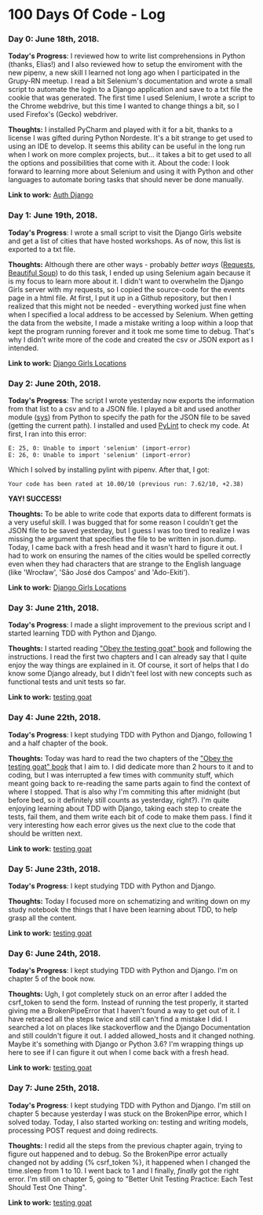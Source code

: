 # 100 Days Of Code - Log

### Day 0: June 18th, 2018.

**Today's Progress**: I reviewed how to write list comprehensions in Python (thanks, Elias!) and I also reviewed how to setup the enviroment with the new pipenv, a new skill I learned not long ago when I participated in the Grupy-RN meetup. I read a bit Selenium's documentation and wrote a small script to automate the login to a Django application and save to a txt file the cookie that was generated. The first time I used Selenium, I wrote a script to the Chrome webdrive, but this time I wanted to change things a bit, so I used Firefox's (Gecko) webdriver.

**Thoughts:** I installed PyCharm and played with it for a bit, thanks to a license I was gifted during Python Nordeste. It's a bit strange to get used to using an IDE to develop. It seems this ability can be useful in the long run when I work on more complex projects, but... it takes a bit to get used to all the options and possibilities that come with it. About the code: I look forward to learning more about Selenium and using it with Python and other languages to automate boring tasks that should never be done manually. 

**Link to work:** [Auth Django](https://github.com/rsip22/101/tree/master/100daysofcode/Python/auth_django)


### Day 1: June 19th, 2018.

**Today's Progress**: I wrote a small script to visit the Django Girls website and get a list of cities that have hosted workshops. As of now, this list is exported to a txt file. 

**Thoughts:**  Although there are other ways - probably *better ways* ([Requests](http://docs.python-requests.org/en/master/), [Beautiful Soup](https://www.crummy.com/software/BeautifulSoup/)) to do this task, I ended up using Selenium again because it is my focus to learn more about it. I didn't want to overwhelm the Django Girls server with my requests, so I copied the source-code for the events page in a html file. At first, I put it up in a Github repository, but then I realized that this might not be needed - everything worked just fine when when I specified a local address to be accessed by Selenium. When getting the data from the website, I made a mistake writing a loop within a loop that kept the program running forever and it took me some time to debug. That's why I didn't write more of the code and created the csv or JSON export as I intended. 

**Link to work:** [Django Girls Locations](https://github.com/rsip22/101/tree/master/100daysofcode/Python/djangogirls_locations)

### Day 2: June 20th, 2018.

**Today's Progress**: 
The script I wrote yesterday now exports the information from that list to a csv and to a JSON file. I played a bit and used another module ([sys](https://docs.python.org/3/library/sys.html)) from Python to specify the path for the JSON file to be saved (getting the current path). I installed and used [PyLint](https://www.pylint.org) to check my code. At first, I ran into this error:

```
E: 25, 0: Unable to import 'selenium' (import-error)
E: 26, 0: Unable to import 'selenium' (import-error)
```
Which I solved by installing pylint with pipenv. After that, I got:

```
Your code has been rated at 10.00/10 (previous run: 7.62/10, +2.38)
```

**YAY! SUCCESS!** 

**Thoughts:** To be able to write code that exports data to different formats is a very useful skill. I was bugged that for some reason I couldn't get the JSON file to be saved yesterday, but I guess I was too tired to realize I was missing the argument that specifies the file to be written in json.dump. Today, I came back with a fresh head and it wasn't hard to figure it out. I had to work on ensuring the names of the cities would be spelled correctly even when they had characters that are strange to the English language (like 'Wrocław', 'São José dos Campos' and 'Ado-Ekiti').      

**Link to work:** [Django Girls Locations](https://github.com/rsip22/101/tree/master/100daysofcode/Python/djangogirls_locations)

### Day 3: June 21th, 2018.

**Today's Progress**: I made a slight improvement to the previous script and I started learning TDD with Python and Django. 

**Thoughts:** I started reading 
["Obey the testing goat" book](http://www.obeythetestinggoat.com/pages/book.html) and following the instructions. I read the first two chapters and I can already say that I quite enjoy the way things are explained in it. Of course, it sort of helps that I do know some Django already, but I didn't feel lost with new concepts such as functional tests and unit tests so far.  

**Link to work:** [testing goat](https://github.com/rsip22/101/tree/master/100daysofcode/Python/testing_goat)

### Day 4: June 22th, 2018.

**Today's Progress**: I kept studying TDD with Python and Django, following 1 and a half chapter of the book. 

**Thoughts:** Today was hard to read the two chapters of the ["Obey the testing goat" book](http://www.obeythetestinggoat.com/pages/book.html) that I aim to. I did dedicate more than 2 hours to it and to coding, but I was interrupted a few times with community stuff, which meant going back to re-reading the same parts again to find the context of where I stopped. That is also why I'm commiting this after midnight (but before bed, so it definitely still counts as yesterday, right?). I'm quite enjoying learning about TDD with Django, taking each step to create the tests, fail them, and them write each bit of code to make them pass. I find it very interesting how each error gives us the next clue to the code that should be written next.  

**Link to work:** [testing goat](https://github.com/rsip22/101/tree/master/100daysofcode/Python/testing_goat)

### Day 5: June 23th, 2018.

**Today's Progress**: I kept studying TDD with Python and Django. 

**Thoughts:** Today I focused more on schematizing and writing down on my study notebook the things that I have been learning about TDD, to help grasp all the content.  

**Link to work:** [testing goat](https://github.com/rsip22/101/tree/master/100daysofcode/Python/testing_goat)

### Day 6: June 24th, 2018.

**Today's Progress**: I kept studying TDD with Python and Django. I'm on chapter 5 of the book now. 

**Thoughts:** Ugh, I got completely stuck on an error after I added the csrf_token to send the form. Instead of running the test properly, it started giving me a BrokenPipeError that I haven't found a way to get out of it. I have retraced all the steps twice and still can't find a mistake I did. I searched a lot on places like stackoverflow and the Django Documentation and still couldn't figure it out. I added allowed_hosts and it changed nothing. Maybe it's something with Django or Python 3.6? I'm wrapping things up here to see if I can figure it out when I come back with a fresh head.  

**Link to work:** [testing goat](https://github.com/rsip22/101/tree/master/100daysofcode/Python/testing_goat)

### Day 7: June 25th, 2018.

**Today's Progress**: I kept studying TDD with Python and Django. I'm still on chapter 5 because yesterday I was stuck on the BrokenPipe error, which I solved today. Today, I also started working on: testing and writing models, processing POST request and doing redirects.   

**Thoughts:** I redid all the steps from the previous chapter again, trying to figure out happened and to debug. So the BrokenPipe error actually changed not by adding {% csrf_token %}, it happened when I changed the time.sleep from 1 to 10. I went back to 1 and I finally, *finally* got the right error. I'm still on chapter 5, going to "Better Unit Testing Practice: Each Test Should Test One Thing".   

**Link to work:** [testing goat](https://github.com/rsip22/101/tree/master/100daysofcode/Python/testing_goat)